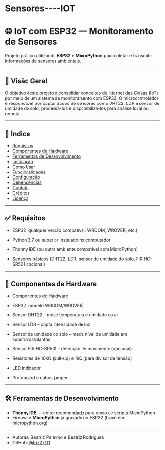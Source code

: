 ﻿# Sensores----IOT
# 🌐 IoT com ESP32 — Monitoramento de Sensores

Projeto prático utilizando **ESP32** e **MicroPython** para coletar e transmitir informações de sensores ambientais.

---

## 📝 Visão Geral

O objetivo deste projeto é consolidar conceitos de Internet das Coisas (IoT) por meio de um sistema de monitoramento com ESP32. O microcontrolador é responsável por captar dados de sensores como DHT22, LDR e sensor de umidade do solo, processá-los e disponibilizá-los para análise local ou remota.

---

## 📑 Índice

* [Requisitos](#-requisitos)
* [Componentes de Hardware](#-componentes-de-hardware)
* [Ferramentas de Desenvolvimento](#-ferramentas-de-desenvolvimento)
* [Instalação](#-instalação)
* [Como Usar](#-como-usar)
* [Funcionalidades](#-funcionalidades)
* [Configuração](#-configuração)
* [Dependências](#-dependências)
* [Contato](#-contato)
* [Créditos](#-créditos)
* [Licença](#-licença)

---

## ✅ Requisitos
* ESP32 (qualquer versão compatível: WROOM, WROVER, etc.)

* Python 3.7 ou superior instalado no computador

* Thonny IDE (ou outro ambiente compatível com MicroPython)

* Sensores básicos (DHT22, LDR, sensor de umidade do solo, PIR HC-SR501 opcional)
---

## 🔌 Componentes de Hardware
* Componentes de Hardware

* ESP32 (modelo WROOM/WROVER)

* Sensor DHT22 – mede temperatura e umidade do ar

* Sensor LDR – capta intensidade de luz

* Sensor de umidade do solo – mede nível de umidade em substratos/plantas

* Sensor PIR HC-SR501 – detecção de movimento (opcional)

* Resistores de 10kΩ (pull-up) e 1kΩ (para divisor de tensão)

* LED indicador

* Protoboard e cabos jumper
---

## 🛠️ Ferramentas de Desenvolvimento

* **Thonny IDE** — editor recomendado para envio de scripts MicroPython
* Firmware **MicroPython** já gravado no ESP32 (baixe em: [micropython.org](https://micropython.org/download/esp32/))

---
* Autoras: Beatriz Palermo e Beatriz Rodrigues
* GitHub: [@triz27111](https://github.com/triz27111)



